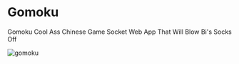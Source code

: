 # Gomoku
Gomoku Cool Ass Chinese Game Socket Web App That Will Blow Bi's Socks Off

![gomoku](https://upload.wikimedia.org/wikipedia/commons/thumb/1/1e/Gomoku-game-1.svg/2000px-Gomoku-game-1.svg.png)
